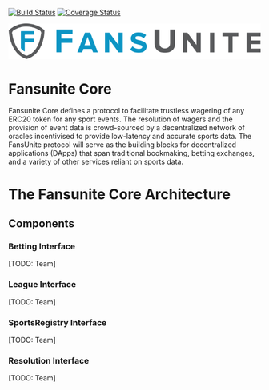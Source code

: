[![Build Status](https://travis-ci.com/FansUnite12/fansunite-core.svg?token=krNWH89TcqzcfjSS8hte&branch=master)](https://travis-ci.com/FansUnite12/fansunite-core)
[![Coverage Status](https://coveralls.io/repos/github/FansUnite12/fansunite-core/badge.svg?branch=master)](https://coveralls.io/github/FansUnite12/fansunite-core?branch=master)

![Fansunite logo](fansunite.png)

# Fansunite Core

Fansunite Core defines a protocol to facilitate trustless wagering of any ERC20 token for any sport events. The resolution of wagers and the provision of event data is crowd-sourced by a decentralized network of oracles incentivised to provide low-latency and accurate sports data. The FansUnite protocol will serve as the building blocks for decentralized applications (DApps) that span traditional bookmaking, betting exchanges, and a variety of other services reliant on sports data.

# The Fansunite Core Architecture

## Components
### Betting Interface
[TODO: Team]

### League Interface
[TODO: Team]

### SportsRegistry Interface
[TODO: Team]

### Resolution Interface
[TODO: Team]

